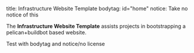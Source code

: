 title: Infrastructure Website Template
bodytag: id="home"
notice: Take no notice of this

The **Infrastructure Website Template** assists projects in bootstrapping
a pelican+buildbot based website.

Test with bodytag and notice/no license
